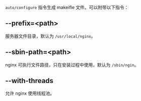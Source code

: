 `auto/configure` 指令生成 makeifle 文件。可以附带以下指令：

## --prefix=<path\>

服务器文件目录，默认为 `/usr/local/nginx`。

## --sbin-path=<path\>

nginx 可执行文件路径，只在安装过程中使用，默认为 `/sbin/ngin`。

## --with-threads

允许 nginx 使用线程池。

